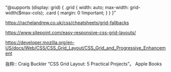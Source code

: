 “@supports (display: grid) {
  .grid {
    width: auto;
    max-width: grid-width($max-cols);
    .card {
      margin: 0 !important;
    }
  }
}”

https://rachelandrew.co.uk/css/cheatsheets/grid-fallbacks

https://www.sitepoint.com/easy-responsive-css-grid-layouts/

https://developer.mozilla.org/en-US/docs/Web/CSS/CSS_Grid_Layout/CSS_Grid_and_Progressive_Enhancement

抜粋:: Craig Buckler  “CSS Grid Layout: 5 Practical Projects”。 Apple Books  
